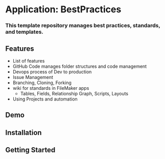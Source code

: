 # Application: BestPractices
### This template repository manages best practices, standards, and templates.


## Features
- List of features
- GitHub Code manages folder structures and code management
- Devops process of Dev to production
- Issue Management
- Branching, Cloning, Forking
- wiki for standards in FileMaker apps
  - Tables, Fields, Relationship Graph, Scripts, Layouts
- Using Projects and automation

## Demo
## Installation
## Getting Started
